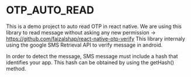 # OTP_AUTO_READ
This is a demo project to auto read OTP in react native.
We are using this library to read message without asking any new permission -> https://github.com/faizalshap/react-native-otp-verify
This library internaly using the google SMS Retrieval API to verify message in android. 



In order to detect the message, SMS message must include a hash that identifies your app. This hash can be obtained by using the getHash() method.
